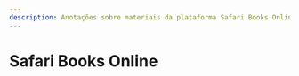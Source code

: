 ```yaml
---
description: Anotações sobre materiais da plataforma Safari Books Online
---
```


# Safari Books Online

